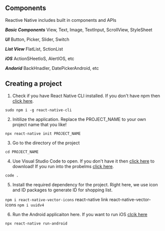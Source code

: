 ## Components
Reactive Native includes built in components and APIs

***Basic Components***
View, Text, Image, TextInput, ScrollView, StyleSheet

***UI***
Button, Picker, Slider, Switch

***List View***
FlatList, SctionList 

***iOS***
ActionSHeetIoS, AlertIOS, etc

***Andorid***
BackHnadler, DatePickerAndroid, etc

## Creating a project 

1. Check if you have React Native CLI installed. If you don't have npm then [click here](https://www.npmjs.com/get-npm).

`sudo npm i -g react-native-cli`

2. Initilize the application. Replace the PROJECT_NAME to your own project name that you like!

`npx react-native init PROJECT_NAME`

3. Go to the directory of the project 

`cd PROJECT_NAME`

4. Use Visual Studio Code to open. If you don't have it then [click here](https://code.visualstudio.com/download) to download! If you run into the probelms [click here](https://stackoverflow.com/questions/29971053/how-to-open-visual-studio-code-from-the-command-line-on-osx).

`code .`

5. Install the required dependency for the project. Right here, we use icon and ID packages to generate ID for shopping list. 

`npm i react-native-vector-icons`
react-native link react-native-vector-icons
`npm i uuidv4`

6. Run the Android applicaiton here. If you want to run iOS [clcik here](https://reactnative.dev/docs/environment-setup)

`npx react-native run-android`



